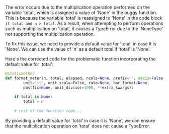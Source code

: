 The error occurs due to the multiplication operation performed on the variable 'total', which is assigned a value of 'None' in the buggy function. This is because the variable 'total' is reassigned to 'None' in the code block `if total and n > total`. As a result, when attempting to perform operations such as multiplication on 'total', it causes a TypeError due to the 'NoneType' not supporting the multiplication operation.

To fix this issue, we need to provide a default value for 'total' in case it is 'None'. We can use the value of 'n' as a default total if 'total' is 'None'.

Here's the corrected code for the problematic function incorporating the default value for 'total':

```python
@staticmethod
def format_meter(n, total, elapsed, ncols=None, prefix='', ascii=False,
        unit='it', unit_scale=False, rate=None, bar_format=None,
        postfix=None, unit_divisor=1000, **extra_kwargs):
    
    if total is None:
        total = n
    
    # rest of the function code...
```

By providing a default value for 'total' in case it is 'None', we can ensure that the multiplication operation on 'total' does not cause a TypeError.